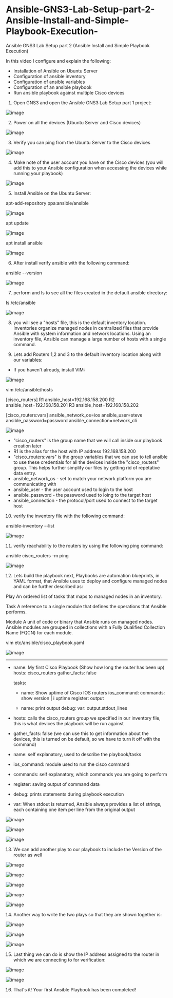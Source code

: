 # Ansible-GNS3-Lab-Setup-part-2-Ansible-Install-and-Simple-Playbook-Execution-
Ansible GNS3 Lab Setup part 2 (Ansible Install and Simple Playbook Execution)


In this video I configure and explain the following:

- Installation of Ansible on Ubuntu Server
- Configuration of ansible inventory
- Configuration of ansible variables
- Configuration of an ansible playbook
- Run ansible playbook against multiple Cisco devices


1) Open GNS3 and open the Ansible GNS3 Lab Setup part 1 project:

![image](https://github.com/bowlercbtlabs/Ansible-GNS3-Lab-Setup-part-2-Ansible-Install-and-Simple-Playbook-Execution-/assets/120626722/54074f43-f0dd-4b5f-ab01-c7cc2136ccce)

2) Power on all the devices (Ubuntu Server and Cisco devices)

![image](https://github.com/bowlercbtlabs/Ansible-GNS3-Lab-Setup-part-2-Ansible-Install-and-Simple-Playbook-Execution-/assets/120626722/0bbd72f4-094a-429b-91d9-731f47d1d6a9)

3) Verify you can ping from the Ubuntu Server to the Cisco devices

![image](https://github.com/bowlercbtlabs/Ansible-GNS3-Lab-Setup-part-2-Ansible-Install-and-Simple-Playbook-Execution-/assets/120626722/a2ac543f-82ad-4a6f-ae5b-e45ddd631abb)

4) Make note of the user account you have on the Cisco devices (you will add this to your Ansible configuration when accessing the devices while running your playbook)

![image](https://github.com/bowlercbtlabs/Ansible-GNS3-Lab-Setup-part-2-Ansible-Install-and-Simple-Playbook-Execution-/assets/120626722/812606e1-2e57-4069-81ff-76d8f4a14069)

5) Install Ansible on the Ubuntu Server:

apt-add-repository ppa:ansible/ansible

![image](https://github.com/bowlercbtlabs/Ansible-GNS3-Lab-Setup-part-2-Ansible-Install-and-Simple-Playbook-Execution-/assets/120626722/e8ddc48d-13a2-41f9-a7ac-62199773b8e0)

apt update

![image](https://github.com/bowlercbtlabs/Ansible-GNS3-Lab-Setup-part-2-Ansible-Install-and-Simple-Playbook-Execution-/assets/120626722/0df49b89-e44a-48ff-be5c-f32b52dc3aa3)

apt install ansible

![image](https://github.com/bowlercbtlabs/Ansible-GNS3-Lab-Setup-part-2-Ansible-Install-and-Simple-Playbook-Execution-/assets/120626722/c26a3b0e-2d1b-41ef-94c9-bdb5dd26433e)

6) After install verify ansible with the following command:

ansible --version

![image](https://github.com/bowlercbtlabs/Ansible-GNS3-Lab-Setup-part-2-Ansible-Install-and-Simple-Playbook-Execution-/assets/120626722/aa4b1f2b-42cd-49bd-a06c-926198444c21)

7) perform and ls to see all the files created in the default ansible directory:

ls /etc/ansible

![image](https://github.com/bowlercbtlabs/Ansible-GNS3-Lab-Setup-part-2-Ansible-Install-and-Simple-Playbook-Execution-/assets/120626722/312f8980-8323-4c37-9297-0ca71bc5e75a)

8) you will see a "hosts" file, this is the default inventory location. Inventories organize managed nodes in centralized files that provide Ansible with system information and network locations. Using an inventory file, Ansible can manage a large number of hosts with a single command.

9) Lets add Routers 1,2 and 3 to the default inventory location along with our variables:

- If you haven't already, install VIM:

![image](https://github.com/bowlercbtlabs/Ansible-GNS3-Lab-Setup-part-2-Ansible-Install-and-Simple-Playbook-Execution-/assets/120626722/89e4f50c-711b-4d1f-8b0c-b899070853e8)

vim /etc/ansible/hosts

[cisco_routers]
R1 ansible_host=192.168.158.200
R2 ansible_host=192.168.158.201
R3 ansible_host=192.168.158.202

[cisco_routers:vars]
ansible_network_os=ios
ansible_user=steve
ansible_password=password
ansible_connection=network_cli

![image](https://github.com/bowlercbtlabs/Ansible-GNS3-Lab-Setup-part-2-Ansible-Install-and-Simple-Playbook-Execution-/assets/120626722/7c3974fd-b315-4b12-a882-3c0c0e9d6fba)


- "cisco_routers" is the group name that we will call inside our playbook creation later
- R1 is the alias for the host with IP address 192.168.158.200
- "cisco_routers:vars" is the group variables that we can use to tell ansible to use these credentials for all the devices inside the "cisco_routers" group. This helps further simplify our files by getting rid of repetative data entry.
- ansible_network_os - set to match your network platform you are communicating with
- ansible_user - the user account used to login to the host
- ansible_password - the password used to loing to the target host
- ansible_connection - the protocol/port used to connect to the target host

10) verify the inventory file with the following command:

ansible-inventory --list

![image](https://github.com/bowlercbtlabs/Ansible-GNS3-Lab-Setup-part-2-Ansible-Install-and-Simple-Playbook-Execution-/assets/120626722/0e17e1d3-523f-48fd-b871-9f69243a2483)

11) verify reachability to the routers by using the following ping command:

ansible cisco_routers -m ping

![image](https://github.com/bowlercbtlabs/Ansible-GNS3-Lab-Setup-part-2-Ansible-Install-and-Simple-Playbook-Execution-/assets/120626722/5fa020b3-af31-48d7-b695-f9d116cb82c6)

12) Lets build the playbook next, Playbooks are automation blueprints, in YAML format, that Ansible uses to deploy and configure managed nodes and can be further described as:

Play
An ordered list of tasks that maps to managed nodes in an inventory.

Task
A reference to a single module that defines the operations that Ansible performs.

Module
A unit of code or binary that Ansible runs on managed nodes. Ansible modules are grouped in collections with a Fully Qualified Collection Name (FQCN) for each module.

vim etc/ansible/cisco_playbook.yaml

![image](https://github.com/bowlercbtlabs/Ansible-GNS3-Lab-Setup-part-2-Ansible-Install-and-Simple-Playbook-Execution-/assets/120626722/e853fd60-9f82-44a7-908e-7dc70f45517a)

---

- name: My first Cisco Playbook (Show how long the router has been up)
  hosts: cisco_routers
  gather_facts: false

  tasks:
    - name: Show uptime of Cisco IOS routers
      ios_command:
        commands: show version | i uptime
      register: output

    - name: print output
      debug:
        var: output.stdout_lines


- hosts: calls the cisco_routers group we specified in our inventory file, this is what devices the playbook will be run against
- gather_facts: false (we can use this to get information about the devices, this is turned on be default, so we have to turn it off with the command)
- name: self explanatory, used to describe the playbook/tasks
- ios_command: module used to run the cisco command
- commands: self explanatory, which commands you are going to perform
- register: saving output of command data
- debug: prints statements during playbook execution
- var: When stdout is returned, Ansible always provides a list of strings, each containing one item per line from the original output

![image](https://github.com/bowlercbtlabs/Ansible-GNS3-Lab-Setup-part-2-Ansible-Install-and-Simple-Playbook-Execution-/assets/120626722/1ba02bd8-5acf-458a-8203-39e6cdc3c4e7)

![image](https://github.com/bowlercbtlabs/Ansible-GNS3-Lab-Setup-part-2-Ansible-Install-and-Simple-Playbook-Execution-/assets/120626722/1da2233d-d752-483e-8497-788f2b5e62b2)

![image](https://github.com/bowlercbtlabs/Ansible-GNS3-Lab-Setup-part-2-Ansible-Install-and-Simple-Playbook-Execution-/assets/120626722/70fac2c4-2d78-42cb-b958-15a7ce774a26)


13) We can add another play to our playbook to include the Version of the router as well

![image](https://github.com/bowlercbtlabs/Ansible-GNS3-Lab-Setup-part-2-Ansible-Install-and-Simple-Playbook-Execution-/assets/120626722/d4ae1ecb-77ba-4e68-ad8c-0d9f5d9c5f3c)

![image](https://github.com/bowlercbtlabs/Ansible-GNS3-Lab-Setup-part-2-Ansible-Install-and-Simple-Playbook-Execution-/assets/120626722/c6625284-c20b-4022-86a5-a06d553ec982)

![image](https://github.com/bowlercbtlabs/Ansible-GNS3-Lab-Setup-part-2-Ansible-Install-and-Simple-Playbook-Execution-/assets/120626722/d0f21e9f-6dd4-44f6-a0a2-b6ffb3d79870)

![image](https://github.com/bowlercbtlabs/Ansible-GNS3-Lab-Setup-part-2-Ansible-Install-and-Simple-Playbook-Execution-/assets/120626722/07b10b2a-980b-47d6-a914-2c2ec4307b67)

![image](https://github.com/bowlercbtlabs/Ansible-GNS3-Lab-Setup-part-2-Ansible-Install-and-Simple-Playbook-Execution-/assets/120626722/794f4e40-c7dc-4480-87d4-05303b2372f3)

14) Another way to write the two plays so that they are shown together is:

![image](https://github.com/bowlercbtlabs/Ansible-GNS3-Lab-Setup-part-2-Ansible-Install-and-Simple-Playbook-Execution-/assets/120626722/5d3f09b8-9704-4e91-8d47-6373d1f2bd8a)

![image](https://github.com/bowlercbtlabs/Ansible-GNS3-Lab-Setup-part-2-Ansible-Install-and-Simple-Playbook-Execution-/assets/120626722/0be2776d-d804-4d5e-b725-0a919266152e)

![image](https://github.com/bowlercbtlabs/Ansible-GNS3-Lab-Setup-part-2-Ansible-Install-and-Simple-Playbook-Execution-/assets/120626722/2c55c720-160f-47e6-959f-eb4ed2611662)

15) Last thing we can do is show the IP address assigned to the router in which we are connecting to for verification:

![image](https://github.com/bowlercbtlabs/Ansible-GNS3-Lab-Setup-part-2-Ansible-Install-and-Simple-Playbook-Execution-/assets/120626722/0511eb05-f368-4ec2-a605-0be126ad4c4d)

![image](https://github.com/bowlercbtlabs/Ansible-GNS3-Lab-Setup-part-2-Ansible-Install-and-Simple-Playbook-Execution-/assets/120626722/eed722ca-55fd-47ef-be55-88c223452913)

16) That's it! Your first Ansible Playbook has been completed!

